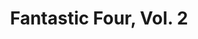 ---
title: "Fantastic Four, Vol. 2"
issue: 9A
issue_nr: 9
full_title: Legacy
subtitle: ""
story_arc: ""
crossover: ""
variant: A
publisher: Marvel Comics
creators: 
  - Brett Booth
  - Tom McWeeney
release_date: Jul 1997
release_year: 1997
genre:
  - Action
  - Adventure
  - Super-Heroes
format: Comic
pages: 32
signed_by: ""
price: 1.95
---
